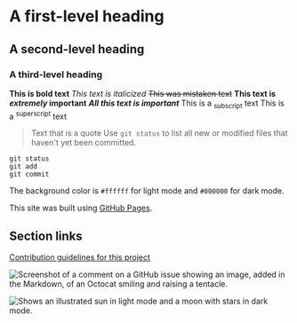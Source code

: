 # A first-level heading
## A second-level heading
### A third-level heading

**This is bold text**
_This text is italicized_
~~This was mistaken text~~
**This text is _extremely_ important**
***All this text is important***
This is a <sub>subscript</sub> text
This is a <sup>superscript</sup> text



> Text that is a quote
Use `git status` to list all new or modified files that haven't yet been committed.

```
git status
git add
git commit
```

The background color is `#ffffff` for light mode and `#000000` for dark mode.

This site was built using [GitHub Pages](https://pages.github.com/).


## Section links
[Contribution guidelines for this project](docs/CONTRIBUTING.md)


![Screenshot of a comment on a GitHub issue showing an image, added in the Markdown, of an Octocat smiling and raising a tentacle.](https://myoctocat.com/assets/images/base-octocat.svg)


<picture>
  <source media="(prefers-color-scheme: dark)" srcset="https://user-images.githubusercontent.com/25423296/163456776-7f95b81a-f1ed-45f7-b7ab-8fa810d529fa.png">
  <source media="(prefers-color-scheme: light)" srcset="https://user-images.githubusercontent.com/25423296/163456779-a8556205-d0a5-45e2-ac17-42d089e3c3f8.png">
  <img alt="Shows an illustrated sun in light mode and a moon with stars in dark mode." src="https://user-images.githubusercontent.com/25423296/163456779-a8556205-d0a5-45e2-ac17-42d089e3c3f8.png">
</picture>
